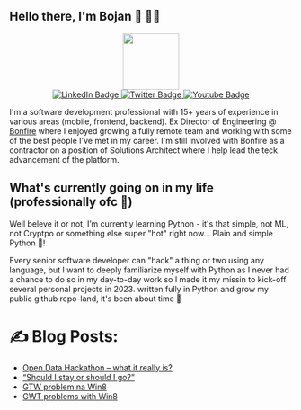 ## Hello there, I'm Bojan 👋 👨‍💻

<div id="header" align="center">
  <img src="https://media.giphy.com/media/M9gbBd9nbDrOTu1Mqx/giphy.gif" width="100"/>

  <div id="badges">
    <a href="https://www.linkedin.com/in/bkopanja/">
      <img src="https://img.shields.io/badge/LinkedIn-blue?style=for-the-badge&logo=linkedin&logoColor=white" alt="LinkedIn Badge"/>
    </a>
    <a href="https://twitter.com/bkopanja/">
      <img src="https://img.shields.io/badge/Twitter-blue?style=for-the-badge&logo=twitter&logoColor=white" alt="Twitter Badge"/>
    </a>
    <a href="https://www.youtube.com/c/BojanKopanja">
      <img src="https://img.shields.io/badge/YouTube-red?style=for-the-badge&logo=youtube&logoColor=white" alt="Youtube Badge"/>
    </a>
  </div>
</div>

I'm a software development professional with 15+ years of experience in various areas (mobile, frontend, backend). Ex Director of Engineering @ [Bonfire](https://bonfire.com) where I enjoyed growing a fully remote team and working with some of the best people I've met in my career. I'm still involved with Bonfire as a contractor on a position of Solutions Architect where I help lead the teck advancement of the platform.

## What's currently going on in my life (professionally ofc 🙂)

Well beleve it or not, I’m currently learning Python - it's that simple, not ML, not Cryptpo or something else super "hot" right now... Plain and simple Python 🙂!

Every senior software developer can "hack" a thing or two using any language, but I want to deeply familiarize myself with Python as I never had a chance to do so in my day-to-day work so I made it my missin to kick-off several personal projects in 2023. written fully in Python and grow my public github repo-land, it's been about time 🤘

# :writing_hand: Blog Posts:
<!-- BLOG-POST-LIST:START -->
- [Open Data Hackathon – what it really is?](https://www.bojankopanja.com/open-data-hackathon-what-it-really-is/)
- [“Should I stay or should I go?”](https://www.bojankopanja.com/should-i-stay-or-should-i-go/)
- [GTW problem na Win8](https://www.bojankopanja.com/gtw-problem-na-win8/)
- [GWT problems with Win8](https://www.bojankopanja.com/gwt-problems-with-win8/)
<!-- BLOG-POST-LIST:END -->
